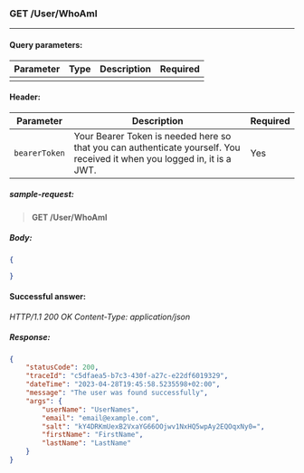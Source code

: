 ### GET /User/WhoAmI
---

#### Query parameters:

| Parameter | Type | Description | Required |
| --- | --- | --- | --- |
|  |  |  |  |

#### Header:

| Parameter | Description | Required |
| --- | --- | --- |
| `bearerToken` | Your Bearer Token is needed here so that you can authenticate yourself. You received it when you logged in, it is a JWT. | Yes |

##### sample-request:

> **GET /User/WhoAmI**

##### Body:

```json
{

}
```

#### Successful answer:

*HTTP/1.1 200 OK
Content-Type: application/json*

##### Response:

```json
{
    "statusCode": 200,
    "traceId": "c5dfaea5-b7c3-430f-a27c-e22df6019329",
    "dateTime": "2023-04-28T19:45:58.5235598+02:00",
    "message": "The user was found successfully",
    "args": {
        "userName": "UserNames",
        "email": "email@example.com",
        "salt": "kY4DRKmUexB2VxaYG66OOjwv1NxHQ5wpAy2EQOqxNy0=",
        "firstName": "FirstName",
        "lastName": "LastName"
    }
}
```
